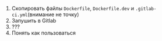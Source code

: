 1. Скопировать файлы `Dockerfile`, `Dockerfile.dev` и `.gitlab-ci.yml`(внимание не точку)
2. Запушить в Gitlab
3. ???
4. Понять как пользоваться
